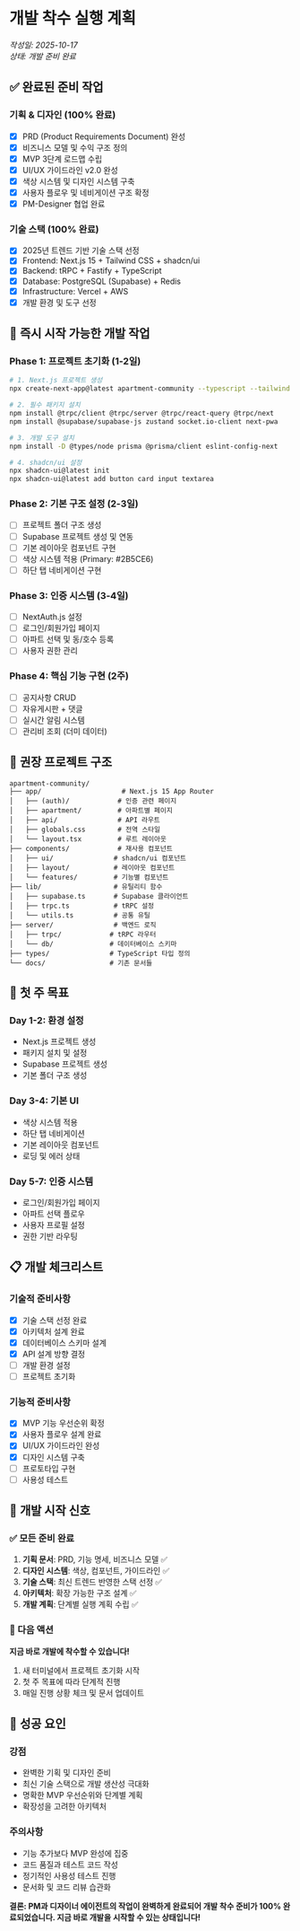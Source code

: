 # 개발 착수 실행 계획

*작성일: 2025-10-17*  
*상태: 개발 준비 완료*

## ✅ 완료된 준비 작업

### 기획 & 디자인 (100% 완료)
- [x] PRD (Product Requirements Document) 완성
- [x] 비즈니스 모델 및 수익 구조 정의
- [x] MVP 3단계 로드맵 수립
- [x] UI/UX 가이드라인 v2.0 완성
- [x] 색상 시스템 및 디자인 시스템 구축
- [x] 사용자 플로우 및 네비게이션 구조 확정
- [x] PM-Designer 협업 완료

### 기술 스택 (100% 완료)
- [x] 2025년 트렌드 기반 기술 스택 선정
- [x] Frontend: Next.js 15 + Tailwind CSS + shadcn/ui
- [x] Backend: tRPC + Fastify + TypeScript
- [x] Database: PostgreSQL (Supabase) + Redis
- [x] Infrastructure: Vercel + AWS
- [x] 개발 환경 및 도구 선정

## 🚀 즉시 시작 가능한 개발 작업

### Phase 1: 프로젝트 초기화 (1-2일)
```bash
# 1. Next.js 프로젝트 생성
npx create-next-app@latest apartment-community --typescript --tailwind --app

# 2. 필수 패키지 설치
npm install @trpc/client @trpc/server @trpc/react-query @trpc/next
npm install @supabase/supabase-js zustand socket.io-client next-pwa

# 3. 개발 도구 설치
npm install -D @types/node prisma @prisma/client eslint-config-next

# 4. shadcn/ui 설정
npx shadcn-ui@latest init
npx shadcn-ui@latest add button card input textarea
```

### Phase 2: 기본 구조 설정 (2-3일)
- [ ] 프로젝트 폴더 구조 생성
- [ ] Supabase 프로젝트 생성 및 연동
- [ ] 기본 레이아웃 컴포넌트 구현
- [ ] 색상 시스템 적용 (Primary: #2B5CE6)
- [ ] 하단 탭 네비게이션 구현

### Phase 3: 인증 시스템 (3-4일)
- [ ] NextAuth.js 설정
- [ ] 로그인/회원가입 페이지
- [ ] 아파트 선택 및 동/호수 등록
- [ ] 사용자 권한 관리

### Phase 4: 핵심 기능 구현 (2주)
- [ ] 공지사항 CRUD
- [ ] 자유게시판 + 댓글
- [ ] 실시간 알림 시스템
- [ ] 관리비 조회 (더미 데이터)

## 📁 권장 프로젝트 구조

```
apartment-community/
├── app/                    # Next.js 15 App Router
│   ├── (auth)/            # 인증 관련 페이지
│   ├── apartment/         # 아파트별 페이지
│   ├── api/               # API 라우트
│   ├── globals.css        # 전역 스타일
│   └── layout.tsx         # 루트 레이아웃
├── components/            # 재사용 컴포넌트
│   ├── ui/               # shadcn/ui 컴포넌트
│   ├── layout/           # 레이아웃 컴포넌트
│   └── features/         # 기능별 컴포넌트
├── lib/                  # 유틸리티 함수
│   ├── supabase.ts       # Supabase 클라이언트
│   ├── trpc.ts           # tRPC 설정
│   └── utils.ts          # 공통 유틸
├── server/               # 백엔드 로직
│   ├── trpc/            # tRPC 라우터
│   └── db/              # 데이터베이스 스키마
├── types/               # TypeScript 타입 정의
└── docs/                # 기존 문서들
```

## 🎯 첫 주 목표

### Day 1-2: 환경 설정
- Next.js 프로젝트 생성
- 패키지 설치 및 설정
- Supabase 프로젝트 생성
- 기본 폴더 구조 생성

### Day 3-4: 기본 UI
- 색상 시스템 적용
- 하단 탭 네비게이션
- 기본 레이아웃 컴포넌트
- 로딩 및 에러 상태

### Day 5-7: 인증 시스템
- 로그인/회원가입 페이지
- 아파트 선택 플로우
- 사용자 프로필 설정
- 권한 기반 라우팅

## 📋 개발 체크리스트

### 기술적 준비사항
- [x] 기술 스택 선정 완료
- [x] 아키텍처 설계 완료
- [x] 데이터베이스 스키마 설계
- [x] API 설계 방향 결정
- [ ] 개발 환경 설정
- [ ] 프로젝트 초기화

### 기능적 준비사항
- [x] MVP 기능 우선순위 확정
- [x] 사용자 플로우 설계 완료
- [x] UI/UX 가이드라인 완성
- [x] 디자인 시스템 구축
- [ ] 프로토타입 구현
- [ ] 사용성 테스트

## 🚦 개발 시작 신호

### ✅ 모든 준비 완료
1. **기획 문서**: PRD, 기능 명세, 비즈니스 모델 ✅
2. **디자인 시스템**: 색상, 컴포넌트, 가이드라인 ✅
3. **기술 스택**: 최신 트렌드 반영한 스택 선정 ✅
4. **아키텍처**: 확장 가능한 구조 설계 ✅
5. **개발 계획**: 단계별 실행 계획 수립 ✅

### 🎯 다음 액션
**지금 바로 개발에 착수할 수 있습니다!**

1. 새 터미널에서 프로젝트 초기화 시작
2. 첫 주 목표에 따라 단계적 진행
3. 매일 진행 상황 체크 및 문서 업데이트

## 💪 성공 요인

### 강점
- 완벽한 기획 및 디자인 준비
- 최신 기술 스택으로 개발 생산성 극대화
- 명확한 MVP 우선순위와 단계별 계획
- 확장성을 고려한 아키텍처

### 주의사항
- 기능 추가보다 MVP 완성에 집중
- 코드 품질과 테스트 코드 작성
- 정기적인 사용성 테스트 진행
- 문서화 및 코드 리뷰 습관화

**결론: PM과 디자이너 에이전트의 작업이 완벽하게 완료되어 개발 착수 준비가 100% 완료되었습니다. 지금 바로 개발을 시작할 수 있는 상태입니다!**
